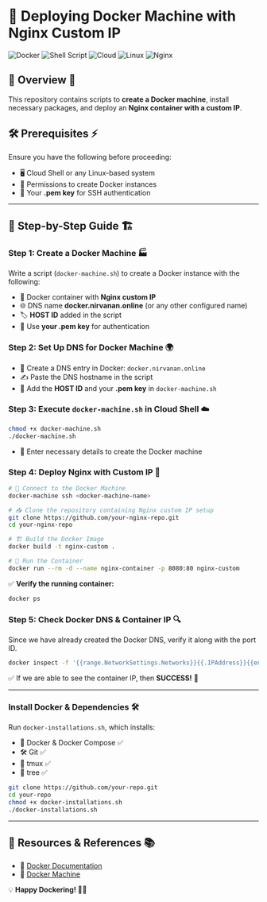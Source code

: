 # 🚀 Deploying Docker Machine with Nginx Custom IP

![Docker](https://img.shields.io/badge/Docker-🟦-blue) ![Shell Script](https://img.shields.io/badge/Shell_Script-💻-green) ![Cloud](https://img.shields.io/badge/Cloud-☁️-lightgrey) ![Linux](https://img.shields.io/badge/Linux-🐧-yellow) ![Nginx](https://img.shields.io/badge/Nginx-💚-green)

## 📌 Overview 📝
This repository contains scripts to **create a Docker machine**, install necessary packages, and deploy an **Nginx container with a custom IP**.

## 🛠 Prerequisites ⚡
Ensure you have the following before proceeding:
- 🖥️ Cloud Shell or any Linux-based system
- 🔑 Permissions to create Docker instances
- 🔐 Your **.pem key** for SSH authentication

---
## 📜 **Step-by-Step Guide** 🏗️

### **Step 1: Create a Docker Machine 🏭**
Write a script (`docker-machine.sh`) to create a Docker instance with the following:
- 🐳 Docker container with **Nginx custom IP**
- 🌐 DNS name **docker.nirvanan.online** (or any other configured name)
- 🏷️ **HOST ID** added in the script
- 🔐 Use **your .pem key** for authentication

### **Step 2: Set Up DNS for Docker Machine 🌍**
- 📌 Create a DNS entry in Docker: `docker.nirvanan.online`
- ✍️ Paste the DNS hostname in the script
- 🔑 Add the **HOST ID** and your **.pem key** in `docker-machine.sh`

### **Step 3: Execute `docker-machine.sh` in Cloud Shell ☁️**
```sh
chmod +x docker-machine.sh
./docker-machine.sh
```
- 🎯 Enter necessary details to create the Docker machine

### **Step 4: Deploy Nginx with Custom IP 🚀**
```sh
# 🔗 Connect to the Docker Machine
docker-machine ssh <docker-machine-name>

# 📥 Clone the repository containing Nginx custom IP setup
git clone https://github.com/your-nginx-repo.git
cd your-nginx-repo

# 🏗️ Build the Docker Image
docker build -t nginx-custom .

# 🚢 Run the Container
docker run --rm -d --name nginx-container -p 8080:80 nginx-custom
```

✅ **Verify the running container:**
```sh
docker ps
```

### **Step 5: Check Docker DNS & Container IP 🔍**
Since we have already created the Docker DNS, verify it along with the port ID.

```sh
docker inspect -f '{{range.NetworkSettings.Networks}}{{.IPAddress}}{{end}}' nginx-container
```

✅ If we are able to see the container IP, then **SUCCESS!** 🎉

---

### **Install Docker & Dependencies 🛠️**
Run `docker-installations.sh`, which installs:
- 🐳 Docker & Docker Compose ✅
- 🛠️ Git ✅
- 🔄 tmux ✅
- 🌲 tree ✅

```sh
git clone https://github.com/your-repo.git
cd your-repo
chmod +x docker-installations.sh
./docker-installations.sh
```

---

## 📎 **Resources & References 📚**
- 📜 [Docker Documentation](https://docs.docker.com/)
- 🔗 [Docker Machine](https://docs.docker.com/machine/)

💡 **Happy Dockering! 🚢💙**
